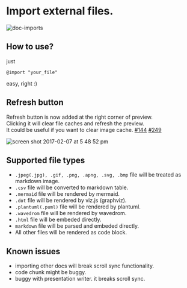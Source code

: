 # Import external files.  

![doc-imports](https://cloud.githubusercontent.com/assets/1908863/22716507/f352a4b6-ed5b-11e6-9bac-88837f111de0.gif)

## How to use?  
just  

    @import "your_file"  

easy, right :)

## Refresh button  
Refresh button is now added at the right corner of preview.  
Clicking it will clear file caches and refresh the preview.  
It could be useful if you want to clear image cache. [#144](https://github.com/shd101wyy/markdown-preview-enhanced/issues/144) [#249](https://github.com/shd101wyy/markdown-preview-enhanced/issues/249)      

![screen shot 2017-02-07 at 5 48 52 pm](https://cloud.githubusercontent.com/assets/1908863/22716917/c7088ae0-ed5d-11e6-8db9-e1ab035a3a2b.png)

## Supported file types
* `.jpeg(.jpg), .gif, .png, .apng, .svg, .bmp` file will be treated as markdown image.  
* `.csv` file will be converted to markdown table.  
* `.mermaid` file will be rendered by mermaid.  
* `.dot` file will be rendered by viz.js (graphviz).  
* `.plantuml(.puml)` file will be rendered by plantuml.  
* `.wavedrom` file will be rendered by wavedrom.  
* `.html` file will be embeded directly.  
* `markdown` file will be parsed and embeded directly.  
* All other files will be rendered as code block.    

## Known issues  
* importing other docs will break scroll sync functionality.  
* code chunk might be buggy.  
* buggy with presentation writer. it breaks scroll sync.  